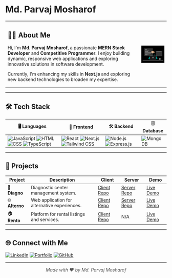 # Md. Parvaj Mosharof

<table>
  <tr>
    <td>
      <h2>👨‍💻 About Me</h2>
      <p>Hi, I'm <strong>Md. Parvaj Mosharof</strong>, a passionate <strong>MERN Stack Developer</strong> and <strong>Competitive Programmer</strong>. I enjoy building dynamic, responsive web applications and exploring innovative solutions in software development.</p>
      <p>Currently, I'm enhancing my skills in <strong>Next.js</strong> and exploring new backend technologies to broaden my expertise.</p>
    </td>
    <td>
      <img src="https://github.com/mdparvajmosharof/mdparvajmosharof/blob/main/UI%20Developer.gif" alt="Coding GIF" width="300" align="right"/>
    </td>
  </tr>
</table>

---

## 🛠️ Tech Stack

| 🖥️ Languages                                                                                               | 🎨 Frontend                                                                                                 | 🛠️ Backend                                                                                           | 🗄️ Database                                                                                               |
|---------------------------------------------------------------------------------------------------------|----------------------------------------------------------------------------------------------------------|---------------------------------------------------------------------------------------------------|--------------------------------------------------------------------------------------------------------|
| ![JavaScript](https://img.shields.io/badge/-JavaScript-%23F7DF1E?style=flat-square&logo=javascript)     ![HTML](https://img.shields.io/badge/-HTML5-%23E34F26?style=flat-square&logo=html5&logoColor=white) ![CSS](https://img.shields.io/badge/-CSS3-%231572B6?style=flat-square&logo=css3&logoColor=white) ![TypeScript](https://img.shields.io/badge/-TypeScript-%233178C6?style=flat-square&logo=typescript&logoColor=white) | ![React](https://img.shields.io/badge/-React-%23282C34?style=flat-square&logo=react) ![Next.js](https://img.shields.io/badge/-Next.js-%23000000?style=flat-square&logo=next.js&logoColor=white) ![Tailwind CSS](https://img.shields.io/badge/-Tailwind%20CSS-%2338B2AC?style=flat-square&logo=tailwind-css) | ![Node.js](https://img.shields.io/badge/-Node.js-%2343853D?style=flat-square&logo=node.js&logoColor=white) ![Express.js](https://img.shields.io/badge/-Express.js-%23303A3B?style=flat-square&logo=express) | ![MongoDB](https://img.shields.io/badge/-MongoDB-%2347A248?style=flat-square&logo=mongodb&logoColor=white) |

---

## 📂 Projects

| Project       | Description                                        | Client                                                     | Server                                                     | Demo                                                         |
|---------------|----------------------------------------------------|------------------------------------------------------------|------------------------------------------------------------|--------------------------------------------------------------|
| 🚀 **Diagno** | Diagnostic center management system.               | [Client Repo](https://github.com/mdparvajmosharof/Diagno)  | [Server Repo](https://github.com/mdparvajmosharof/diagno-server) | [Live Demo](https://diagno-auth.web.app)                      |
| 🌐 **Alterno**| Web application for alternative experiences.       | [Client Repo](https://github.com/mdparvajmosharof/alterno) | [Server Repo](https://github.com/mdparvajmosharof/alterno-server) | [Live Demo](https://alterno-auth.web.app/)                         |
| 🏠 **Rento**  | Platform for rental listings and services.         | [Client Repo](https://github.com/mdparvajmosharof/Rento)   | N/A                                                        | [Live Demo](https://auth-rento.web.app/)                           |

---

## 🌐 Connect with Me

[![LinkedIn](https://img.shields.io/badge/LinkedIn-%230077B5?style=flat-square&logo=linkedin&logoColor=white)](https://www.linkedin.com/in/md-parvaj-mosharof)
[![Portfolio](https://img.shields.io/badge/Portfolio-%23f6805e?style=flat-square&logo=netlify&logoColor=white)](https://mdparvajmosharof.netlify.app/)
[![GitHub](https://img.shields.io/badge/GitHub-%23181717?style=flat-square&logo=github&logoColor=white)](https://github.com/mdparvajmosharof)

---

<div align="center" style="font-style: italic; color: #555;">
  Made with ❤️ by Md. Parvaj Mosharof
</div>
